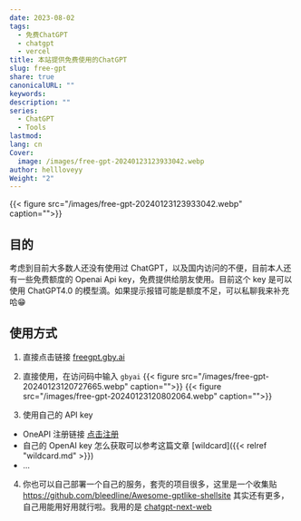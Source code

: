 ```yaml
---
date: 2023-08-02
tags:
  - 免费ChatGPT
  - chatgpt
  - vercel
title: 本站提供免费使用的ChatGPT
slug: free-gpt
share: true
canonicalURL: ""
keywords: 
description: ""
series:
  - ChatGPT
  - Tools
lastmod: 
lang: cn
Cover:
  image: /images/free-gpt-20240123123933042.webp
author: hellloveyy
Weight: "2"
---
```



{{< figure src="/images/free-gpt-20240123123933042.webp" caption="">}}
## 目的
考虑到目前大多数人还没有使用过 ChatGPT，以及国内访问的不便，目前本人还有一些免费额度的 Openai Api key，免费提供给朋友使用。目前这个 key 是可以使用 ChatGPT4.0 的模型滴。如果提示报错可能是额度不足，可以私聊我来补充哈😁

## 使用方式

1. 直接点击链接 [freegpt.gby.ai](freegpt.gby.ai)
2. 直接使用，在访问码中输入  `gbyai`
{{< figure src="/images/free-gpt-20240123120727665.webp" caption="">}}
{{< figure src="/images/free-gpt-20240123120802064.webp" caption="">}}


3. 使用自己的 API key 
- OneAPI 注册链接 [点击注册](https://oneapi.moththe.com/register?aff=uhvH) 
- 自己的 OpenAI key 怎么获取可以参考这篇文章 [wildcard]({{< relref "wildcard.md" >}})
- ...

4. 你也可以自己部署一个自己的服务，套壳的项目很多，这里是一个收集贴 https://github.com/bleedline/Awesome-gptlike-shellsite 其实还有更多，自己用能用好用就行啦。我用的是 [chatgpt-next-web](https://github.com/ChatGPTNextWeb/ChatGPT-Next-Web)
